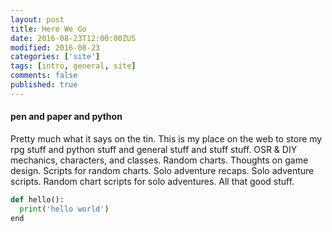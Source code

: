 ```yaml
---
layout: post
title: Here We Go
date: 2016-08-23T12:00:00ZUS
modified: 2016-08-23
categories: ['site']
tags: [intro, general, site]
comments: false
published: true
---
```


#### pen and paper and python

Pretty much what it says on the tin. This is my place on the web to store my rpg stuff and python stuff and general stuff and stuff stuff. OSR & DIY mechanics, characters, and classes. Random charts. Thoughts on game design. Scripts for random charts. Solo adventure recaps. Solo adventure scripts. Random chart scripts for solo adventures. All that good stuff.

```python
def hello():
  print('hello world')
end
```
